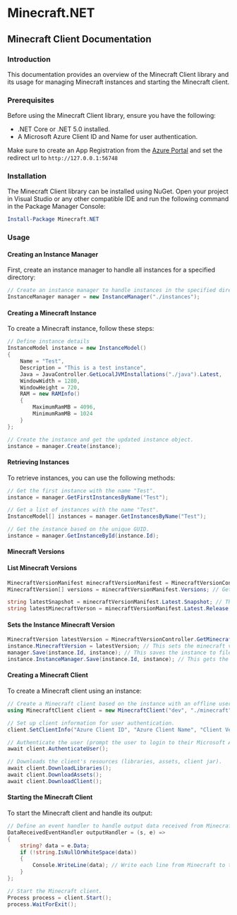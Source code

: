 # Minecraft.NET

## Minecraft Client Documentation

### Introduction

This documentation provides an overview of the Minecraft Client library and its usage for managing Minecraft instances and starting the Minecraft client.

### Prerequisites

Before using the Minecraft Client library, ensure you have the following:

* .NET Core or .NET 5.0 installed.
* A Microsoft Azure Client ID and Name for user authentication.

Make sure to create an App Registration from the [Azure Portal](https://portal.azure.com/#view/Microsoft\_AAD\_IAM/ActiveDirectoryMenuBlade/\~/RegisteredApps) and set the redirect url to `http://127.0.0.1:56748`

### Installation

The Minecraft Client library can be installed using NuGet. Open your project in Visual Studio or any other compatible IDE and run the following command in the Package Manager Console:

```powershell
Install-Package Minecraft.NET
```

### Usage

#### Creating an Instance Manager

First, create an instance manager to handle all instances for a specified directory:

```csharp
// Create an instance manager to handle instances in the specified directory.
InstanceManager manager = new InstanceManager("./instances");
```

#### Creating a Minecraft Instance

To create a Minecraft instance, follow these steps:

```csharp
// Define instance details
InstanceModel instance = new InstanceModel()
{
    Name = "Test",
    Description = "This is a test instance",
    Java = JavaController.GetLocalJVMInstallations("./java").Latest,
    WindowWidth = 1280,
    WindowHeight = 720,
    RAM = new RAMInfo()
    {
        MaximumRamMB = 4096,
        MinimumRamMB = 1024
    }
};

// Create the instance and get the updated instance object.
instance = manager.Create(instance);
```

#### Retrieving Instances

To retrieve instances, you can use the following methods:

```csharp
// Get the first instance with the name "Test".
instance = manager.GetFirstInstancesByName("Test");

// Get a list of instances with the name "Test".
InstanceModel[] instances = manager.GetInstancesByName("Test");

// Get the instance based on the unique GUID.
instance = manager.GetInstanceById(instance.Id);
```

#### Minecraft Versions

#### List Minecraft Versions

```csharp
MinecraftVersionManifest minecraftVersionManifest = MinecraftVersionController.GetMinecraftVersionManifest().Value; // Gets a minecraft version manifest from mojang
MinecraftVersion[] versions = minecraftVersionManifest.Versions; // Gets a list of all minecraft versions, releases and snapshots

string latestSnapshot = minecraftVersionManifest.Latest.Snapshot; // The latest Minecraft Snapshot Version as a string
string latestMinecraftVerson = minecraftVersionManifest.Latest.Release; // The latest Minecraft Version as a string

```

#### Sets the Instance Minecraft Version

```csharp
MinecraftVersion latestVersion = MinecraftVersionController.GetMinecraftVersionByName(latestMinecraftVerson).Value; // Creates a MinecraftVersion object based on the version string
instance.MinecraftVersion = latestVersion; // This sets the minecraft version to the latest
manager.Save(instance.Id, instance); // This saves the instance to file
instance.InstanceManager.Save(instance.Id, instance); // This gets the instance manager from the instance and saves it to file.
```

#### Creating a Minecraft Client

To create a Minecraft client using an instance:

```csharp
// Create a Minecraft client based on the instance with an offline user.
using MinecraftClient client = new MinecraftClient("dev", "./minecraft", instance);

// Set up client information for user authentication.
client.SetClientInfo("Azure Client ID", "Azure Client Name", "Client Version");

// Authenticate the user (prompt the user to login to their Microsoft Account).
await client.AuthenticateUser();

// Downloads the client's resources (libraries, assets, client jar).
await client.DownloadLibraries();
await client.DownloadAssets();
await client.DownloadClient();
```

#### Starting the Minecraft Client

To start the Minecraft client and handle its output:

```csharp
// Define an event handler to handle output data received from Minecraft.
DataReceivedEventHandler outputHandler = (s, e) =>
{
    string? data = e.Data;
    if (!string.IsNullOrWhiteSpace(data))
    {
        Console.WriteLine(data); // Write each line from Minecraft to the console.
    }
};

// Start the Minecraft client.
Process process = client.Start();
process.WaitForExit();
```

